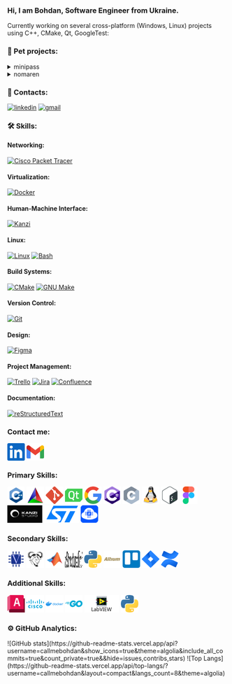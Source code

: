 <h3>Hi, I am Bohdan, Software Engineer from Ukraine.</h3>
<p>
  Currently working on several cross-platform (Windows, Linux) projects using C++, CMake, Qt, GoogleTest:
</p>

<h3>💼 Pet projects:</h3>
<details>
<summary>minipass</summary>
<p><b>Description</b>: A minimalistic password generator featuring customizable settings.</p>
<p><b>Stack</b>: C++, Qt6, CMake, GoogleTest</p>
<p><a href="https://github.com/callmebohdan/minipass">minipass</a></p>
</details>

<details>
<summary>nomaren</summary>
<p><b>Description</b>: A cross-platform media player capable of handling music, pictures, videos, and text.</p>
<p><b>Stack</b>: C++, Qt6, CMake</p>
<p><a href="https://github.com/callmebohdan/nomaren">nomaren</a></p>
</details>

<h3>🔗 Contacts:</h3>
<a href="https://linkedin.com/in/bohdan-ponomarenko"><img src="https://img.shields.io/badge/linkedin-blue.svg?style=for-the-badge&logo=linkedin&logoColor=white" alt="linkedin"/></a>
<a href="mailto:bohdan.ponomarenko.work@gmail.com"><img src="https://img.shields.io/badge/gmail-red.svg?style=for-the-badge&logo=gmail&logoColor=white" alt="gmail"/></a>
<h3>🛠 Skills:</h3>
<h4>Networking:</h4>
<a href="https://www.netacad.com/courses/packet-tracer"><img src="https://img.shields.io/badge/cisco-blue.svg?style=for-the-badge&logo=cisco&logoColor=green" alt="Cisco Packet Tracer"/></a>

<h4>Virtualization:</h4>
<a href="https://www.docker.com"><img src="https://img.shields.io/badge/docker-white.svg?style=for-the-badge&logo=docker&logoColor=blue" alt="Docker"/></a>

<h4>Human-Machine Interface:</h4>
<a href="https://rightware.com/product/kanzi-studio"><img src="https://img.shields.io/badge/Kanzi-blue.svg?style=for-the-badge&logo=Kanzi&logoColor=green" alt="Kanzi"/></a>

<h4>Linux:</h4>
<a href="https://www.linux.org"><img src="https://img.shields.io/badge/linux-blue.svg?style=for-the-badge&logo=linux&logoColor=green" alt="Linux"/></a>
<a href="https://www.gnu.org/software/bash"><img src="https://img.shields.io/badge/bash-blue.svg?style=for-the-badge&logo=gnubash&logoColor=grey" alt="Bash"/></a>

<h4>Build Systems:</h4>
<a href="https://cmake.org"><img src="https://img.shields.io/badge/cmake-blue.svg?style=for-the-badge&logo=cmake&logoColor=red" alt="CMake"/></a>
<a href="https://www.gnu.org/software/make/manual/html_node/index.html"><img src="https://img.shields.io/badge/make-blue.svg?style=for-the-badge&logo=make&logoColor=green" alt="GNU Make"/></a>

<h4>Version Control:</h4>
<a href="https://git-scm.com/docs"><img src="https://img.shields.io/badge/git-blue.svg?style=for-the-badge&logo=git&logoColor=red" alt="Git"/></a>

<h4>Design:</h4>
<a href="https://www.figma.com/"><img src="https://img.shields.io/badge/figma-blue.svg?style=for-the-badge&logo=figma&logoColor=orange" alt="Figma"/></a>

<h4>Project Management:</h4>
<a href="https://trello.com"><img src="https://img.shields.io/badge/trello-white.svg?style=for-the-badge&logo=trello&logoColor=blue" alt="Trello"/></a>
<a href="https://www.atlassian.com/software/jira"><img src="https://img.shields.io/badge/jira-white.svg?style=for-the-badge&logo=jira&logoColor=blue" alt="Jira"/></a>
<a href="https://www.atlassian.com/software/confluence"><img src="https://img.shields.io/badge/confluence-white.svg?style=for-the-badge&logo=confluence&logoColor=blue" alt="Confluence"/></a>

<h4>Documentation:</h4>
<a href="https://docutils.sourceforge.io/rst.html"> <img src="https://img.shields.io/badge/reStructuredText-blue.svg?style=for-the-badge&logo=reStructuredText&logoColor=green" alt="reStructuredText"/></a>

<h3>Contact me:</h3>
<a href="https://linkedin.com/in/bohdan-ponomarenko"><img align="center" src="icons/linkedin.svg" width="40" height="40" alt="linkedin"/></a>
<a href="mailto:bohdan.ponomarenko.work@gmail.com"><img align="center" src="icons/gmail.svg" width="40" height="40" alt="e-mail"/></a>

<h3>Primary Skills:</h3>
<a href="https://en.cppreference.com/w/cpp"><img src="icons/cpp.svg" width="40" height="40" alt="C++"/></a>
<a href="https://cmake.org"><img src="icons/cmake.svg" width="40" height="40" alt="CMake"/></a>
<a href="https://git-scm.com/docs"><img src="icons/git.svg" width="40" height="40" alt="Git"/></a>
<a href="https://www.qt.io"><img src="icons/qt.svg" width="40" height="40" alt="Qt"/></a>
<a href="https://github.com/google/googletest"><img src="icons/gtest.svg" width="40" height="40" alt="GoogleTest"/></a>
<a href="https://dotnet.microsoft.com/en-us/languages/csharp"><img src="icons/c-sharp.svg" width="40" height="40" alt="C#"/></a>
<a href="https://en.cppreference.com/w/c"><img src="icons/c.svg" width="40" height="40" alt="C"/></a>
<a href="https://www.linux.org"><img src="icons/linux.svg" width="40" height="40" alt="Linux"/></a>
<a href="https://www.gnu.org/software/bash"><img src="icons/bash.svg" width="40" height="40" alt="Bash"/></a>
<a href="https://www.figma.com/"><img src="icons/figma.svg" width="40" height="40" alt="Figma"/></a>
<a href="https://rightware.com/product/kanzi-studio"><img src="icons/kanzi.svg" width="80" height="40" alt="Kanzi"/></a>
<a href="https://www.st.com/en/microcontrollers-microprocessors/stm32-32-bit-arm-cortex-mcus.html"><img src="icons/stm.svg" width="80" height="40" alt="STM32"/></a>
<a href="https://www.nodemcu.com/index_en.html"><img src="icons/nodemcu.svg" width="40" height="40" alt="NodeMCU"/></a>

<h3>Secondary Skills:</h3>
<a href="https://standards.ieee.org/ieee/1364/3641"><img src="icons/verilog.svg" width="40" height="40" alt="Verilog"/></a>
<a href="https://www.gnu.org/software/make/manual/html_node/index.html"><img src="icons/gnu-make.svg" width="40" height="40" alt="GNU Make"/></a>
<a href="https://www.mathworks.com"><img src="icons/matlab.svg" width="40" height="40" alt="MATLAB"/></a>
<a href="https://docutils.sourceforge.io/rst.html"> <img src="icons/reStructuredText.svg" width="40" height="40" alt="reStructuredText"/></a>
<a href="https://www.python.org"><img src="icons/python.svg" width="40" height="40" alt="Python"/></a>
<a href="https://www.altium.com/altium-designer"><img src="icons/altium-designer.svg" width="40" height="40" alt="Altium Designer"/></a>
<a href="https://trello.com"><img src="icons/trello.svg" width="40" height="40" alt="Trello"/></a>
<a href="https://www.atlassian.com/software/jira"><img src="icons/jira.svg" width="40" height="40" alt="Jira"/></a>
<a href="https://www.atlassian.com/software/confluence"><img src="icons/confluence.svg" width="40" height="40" alt="Confluence"/></a>

<h3>Additional Skills:</h3>
<a href="https://www.autodesk.com/products/autocad/overview"><img src="icons/autocad.svg" width="40" height="40" alt="AutoCAD"/></a>
<a href="https://www.netacad.com/courses/packet-tracer"><img src="icons/cisco.svg" width="40" height="40" alt="Cisco Packet Tracer"/></a>
<a href="https://www.docker.com"><img src="icons/docker.svg" width="40" height="40" alt="Docker"/></a>
<a href="https://go.dev"><img src="icons/go.svg" width="40" height="40" alt="Go"/></a>
<a href="https://www.ni.com/en/shop/labview.html"><img src="icons/labview.svg" width="80" height="40" alt="LabView"/></a>
<a href="https://www.python.org"><img src="icons/python.svg" width="40" height="40" alt="LabView"/></a>

<h3>⚙️ GitHub Analytics:</h3>
![GitHub stats](https://github-readme-stats.vercel.app/api?username=callmebohdan&show_icons=true&theme=algolia&include_all_commits=true&count_private=true&&hide=issues,contribs,stars)
![Top Langs](https://github-readme-stats.vercel.app/api/top-langs/?username=callmebohdan&layout=compact&langs_count=8&theme=algolia)